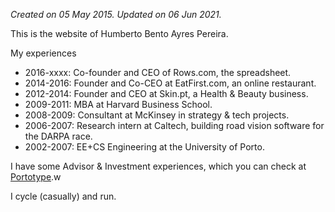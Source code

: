 _Created on 05 May 2015. Updated on 06 Jun 2021._

This is the website of Humberto Bento Ayres Pereira.

My experiences

* 2016-xxxx: Co-founder and CEO of Rows.com, the  spreadsheet.
* 2014-2016: Founder and Co-CEO at EatFirst.com, an online restaurant.  
* 2012-2014: Founder and CEO at Skin.pt, a Health & Beauty business.  
* 2009-2011: MBA at Harvard Business School.  
* 2008-2009: Consultant at McKinsey in strategy & tech projects.  
* 2006-2007: Research intern at Caltech, building road vision software for the DARPA race.  
* 2002-2007: EE+CS Engineering at the University of Porto.  

I have some Advisor & Investment experiences, which you can check at [Portotype](https://portotype.com).w

I cycle (casually) and run.
